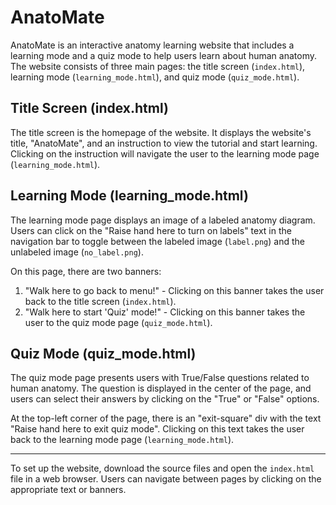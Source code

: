 # AnatoMate

AnatoMate is an interactive anatomy learning website that includes a learning mode and a quiz mode to help users learn about human anatomy. The website consists of three main pages: the title screen (<code>index.html</code>), learning mode (<code>learning_mode.html</code>), and quiz mode (<code>quiz_mode.html</code>).

## Title Screen (index.html)

The title screen is the homepage of the website. It displays the website's title, "AnatoMate", and an instruction to view the tutorial and start learning. Clicking on the instruction will navigate the user to the learning mode page (<code>learning_mode.html</code>).

## Learning Mode (learning_mode.html)

The learning mode page displays an image of a labeled anatomy diagram. Users can click on the "Raise hand here to turn on labels" text in the navigation bar to toggle between the labeled image (<code>label.png</code>) and the unlabeled image (<code>no_label.png</code>). 

On this page, there are two banners:
1. "Walk here to go back to menu!" - Clicking on this banner takes the user back to the title screen (<code>index.html</code>).
2. "Walk here to start 'Quiz' mode!" - Clicking on this banner takes the user to the quiz mode page (<code>quiz_mode.html</code>).

## Quiz Mode (quiz_mode.html)

The quiz mode page presents users with True/False questions related to human anatomy. The question is displayed in the center of the page, and users can select their answers by clicking on the "True" or "False" options.

At the top-left corner of the page, there is an "exit-square" div with the text "Raise hand here to exit quiz mode". Clicking on this text takes the user back to the learning mode page (<code>learning_mode.html</code>).

---

To set up the website, download the source files and open the <code>index.html</code> file in a web browser. Users can navigate between pages by clicking on the appropriate text or banners.
